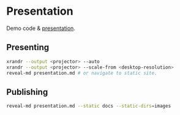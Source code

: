# Presentation

Demo code & [presentation](https://nathanrw.github.io/single-header-c-libs-in-python/).

## Presenting

```bash
xrandr --output <projector> --auto
xrandr --output <projector> --scale-from <desktop-resolution>
reveal-md presentation.md # or navigate to static site.
```

## Publishing

```bash
reveal-md presentation.md --static docs --static-dirs=images
```
